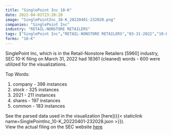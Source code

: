 ```yaml
---
title: "SinglePoint Inc 10-K"
date: 2022-04-01T23:20:28
image: "SinglePointInc_10-K_20220401-232028.png"
companies: "SinglePoint Inc"
industry: "RETAIL-NONSTORE RETAILERS"
tags: ["SinglePoint Inc","RETAIL-NONSTORE RETAILERS","03-31-2022","10-K"]
forms: "10-K"
---
```

SinglePoint Inc, which is in the Retail-Nonstore Retailers [5960] industry, SEC 10-K filing on March 31, 2022 had 18361 (cleaned) words - 600 were utilized for the visualizations.

Top Words:
1. company - 398 instances
2. stock - 325 instances
3. 2021 - 211 instances
4. shares - 197 instances
5. common - 183 instances


See the parsed data used in the visualization [here]({{< staticlink name=SinglePointInc_10-K_20220401-232028.json >}}).  
View the actual filing on the SEC website [here](https://www.sec.gov/Archives/edgar/data/1443611/0001477932-22-001768.txt)